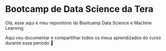 # Bootcamp de Data Science da Tera

Olá, esse aqui é meu repositório do Bootcamp Data Science e Machine Learning

Aqui vou documentar e compartilhar todos os meus aprendizados do curso durante esse período 🌱

